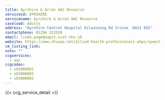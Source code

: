 ```yaml
---
title: Ayrshire & Arran AAC Resource
serviceid: AYRSHIRE
servicename: Ayrshire & Arran AAC Resource
caseload: Adults
address: "Ayrshire Central Hospital Kilwinning Rd Irvine  KA12 8SS"
contactphone: 01294 323528
email: linda.page@aapct.scot.nhs.uk
website: https://www.nhsaaa.net/allied-health-professionals-ahps/speech-and-language-therapy/augmentative-and-alternative-communication/
cm_listing_link:
note: ""
ccgservices:
  - aac
ccgcodes:
  - s03000001
  - s03000003
  - s03000002
---
```


{{< ccg_service_detail >}}
